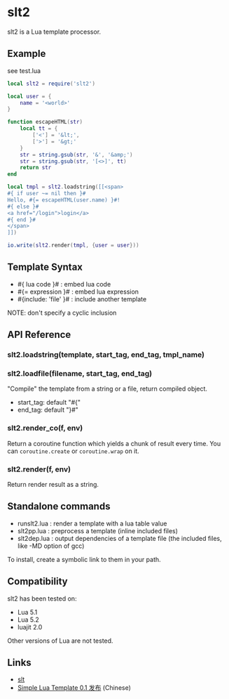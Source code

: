 # slt2

slt2 is a Lua template processor.

## Example

see test.lua

```lua
local slt2 = require('slt2')

local user = {
	name = '<world>'
}

function escapeHTML(str)
	local tt = {
		['<'] = '&lt;',
		['>'] = '&gt;'
	}
	str = string.gsub(str, '&', '&amp;')
	str = string.gsub(str, '[<>]', tt)
	return str
end

local tmpl = slt2.loadstring([[<span>
#{ if user ~= nil then }#
Hello, #{= escapeHTML(user.name) }#!
#{ else }#
<a href="/login">login</a>
#{ end }#
</span>
]])

io.write(slt2.render(tmpl, {user = user}))
```

## Template Syntax

* #{ lua code }# : embed lua code
* #{= expression }# : embed lua expression
* #{include: 'file' }# : include another template

NOTE: don't specify a cyclic inclusion

## API Reference

### slt2.loadstring(template, start\_tag, end\_tag, tmpl\_name)
### slt2.loadfile(filename, start\_tag, end\_tag)

"Compile" the template from a string or a file, return compiled object.

* start_tag: default "#{"
* end_tag: default "}#"

### slt2.render\_co(f, env)

Return a coroutine function which yields a chunk of result every time. You can `coroutine.create` or `coroutine.wrap` on it.

### slt2.render(f, env)

Return render result as a string.

## Standalone commands

* runslt2.lua : render a template with a lua table value
* slt2pp.lua : preprocess a template (inline included files)
* slt2dep.lua : output dependencies of a template file (the included files, like -MD option of gcc)

To install, create a symbolic link to them in your path.

## Compatibility

slt2 has been tested on:

* Lua 5.1
* Lua 5.2
* luajit 2.0

Other versions of Lua are not tested.

## Links

* [slt](https://code.google.com/p/slt/)
* [Simple Lua Template 0.1 发布](http://blog.henix.info/blog/simple-lua-template.html) (Chinese)
